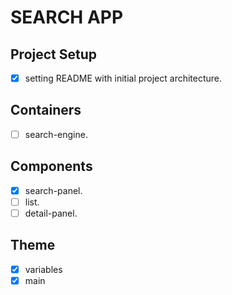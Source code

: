 # SEARCH APP

## Project Setup

- [x] setting README with initial project architecture.

## Containers

- [ ] search-engine.

## Components

- [x] search-panel.
- [ ] list.
- [ ] detail-panel.

## Theme

- [x] variables
- [x] main
